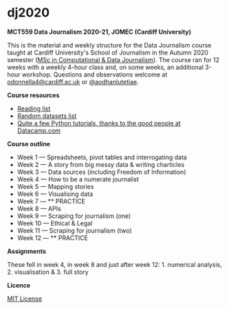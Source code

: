 # dj2020

**MCT559 Data Journalism 2020-21, JOMEC (Cardiff University)**

This is the material and weekly structure for the Data Journalism course taught at Cardiff University's School of Journalism in the Autumn 2020 semester ([MSc in Computational & Data Journalism](https://www.cardiff.ac.uk/study/postgraduate/taught/courses/course/computational-and-data-journalism-msc)). The course ran for 12 weeks with a weekly 4-hour class and, on some weeks, an additional 3-hour workshop. Questions and observations welcome at odonnella4@cardiff.ac.uk or [@aodhanlutetiae](https://www.twitter.com/aodhanlutetiae).

**Course resources**
- [Reading list](https://docs.google.com/document/d/15dNzLex3VdkcRjcXvyc8mKoXOFhBJHl2kVZeCUICLfQ/edit?usp=sharing)
- [Random datasets list](https://docs.google.com/document/d/1jwWhnAXX1ctCH7C4Q3De6Za8PV5Xo61gCfeMVOeIUTg/edit?usp=sharing)
- [Quite a few Python tutorials, thanks to the good people at Datacamp.com](https://learn.datacamp.com/search?q=python)

**Course outline**

- Week 1 — Spreadsheets, pivot tables and interrogating data
- Week 2 — A story from big messy data & writing charticles
- Week 3 — Data sources (including Freedom of Information)
- Week 4 — How to be a numerate journalist
- Week 5 — Mapping stories
- Week 6 — Visualising data
- Week 7 — ** PRACTICE
- Week 8 — APIs
- Week 9 — Scraping for journalism (one)
- Week 10 — Ethical & Legal
- Week 11 — Scraping for journalism (two)
- Week 12 — ** PRACTICE

**Assignments**

These fell in week 4, in week 8 and just after week 12: 1. numerical analysis, 2. visualisation & 3. full story

**Licence**

[MIT License](https://github.com/aodhanlutetiae/dj2020/blob/master/LICENSE)
